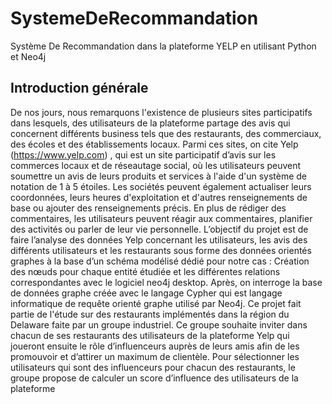 # SystemeDeRecommandation
Système De Recommandation dans la plateforme YELP en utilisant Python et Neo4j

## Introduction générale

De nos jours, nous remarquons l'existence de plusieurs sites participatifs dans lesquels, des utilisateurs de la plateforme partage des avis qui 
concernent différents business tels que des restaurants, des commerciaux,
des écoles et des établissements locaux. Parmi ces sites, on cite Yelp
(https://www.yelp.com) , qui est un site participatif d’avis sur les
commerces locaux et de réseautage social, où les utilisateurs peuvent
soumettre un avis de leurs produits et services à l'aide d'un système de
notation de 1 à 5 étoiles. Les sociétés peuvent également actualiser leurs
coordonnées, leurs heures d'exploitation et d'autres renseignements de base
ou ajouter des renseignements précis. En plus de rédiger des
commentaires, les utilisateurs peuvent réagir aux commentaires, planifier
des activités ou parler de leur vie personnelle.
L’objectif du projet est de faire l’analyse des données Yelp concernant les
utilisateurs, les avis des différents utilisateurs et les restaurants sous forme
des données orientés graphes à la base d’un schéma modélisé dédié pour
notre cas : Création des nœuds pour chaque entité étudiée et les différentes
relations correspondantes avec le logiciel neo4j desktop. Après, on
interroge la base de données graphe créée avec le langage Cypher qui est
langage informatique de requête orienté graphe utilisé par Neo4j. Ce projet
fait partie de l'étude sur des restaurants implémentés dans la région du
Delaware faite par un groupe industriel. Ce groupe souhaite inviter dans
chacun de ses restaurants des utilisateurs de la plateforme Yelp qui
joueront ensuite le rôle d’influenceurs auprès de leurs amis afin de les
promouvoir et d’attirer un maximum de clientèle.
Pour sélectionner les utilisateurs qui sont des influenceurs pour chacun des
restaurants, le groupe propose de calculer un score d’influence des
utilisateurs de la plateforme
